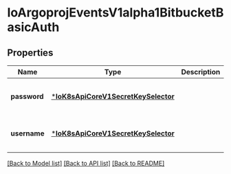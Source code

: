 # IoArgoprojEventsV1alpha1BitbucketBasicAuth


## Properties
Name | Type | Description | Notes
------------ | ------------- | ------------- | -------------
**password** | [***IoK8sApiCoreV1SecretKeySelector**](IoK8sApiCoreV1SecretKeySelector.md) |  | [optional] [default to nothing]
**username** | [***IoK8sApiCoreV1SecretKeySelector**](IoK8sApiCoreV1SecretKeySelector.md) |  | [optional] [default to nothing]


[[Back to Model list]](../README.md#models) [[Back to API list]](../README.md#api-endpoints) [[Back to README]](../README.md)



